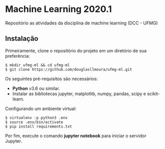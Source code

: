 # Machine Learning 2020.1

Repositório as atividades da disciplina de machine learning (DCC - UFMG)

## Instalação

Primeiramente, clone o repositório do projeto em um diretório de sua preferência:

```
$ mkdir ufmg-ml && cd ufmg-ml
$ git clone https://github.com/douglasllmoura/ufmg-ml.git
```

Os seguintes pré-requisitos são necessários:
- **Python** v3.6 ou similar.
- Instalar as bibliotecas jupyter, matplotlib, numpy, pandas, scipy e scikit-learn.

Configurando um ambiente virtual:
```
$ virtualenv -p python3 .env
$ source .env/bin/activate
$ pip install requirements.txt
```

Por fim, execute o comando **jupyter notebook** para iniciar o servidor Jupyter.
